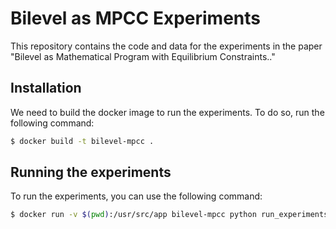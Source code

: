 # Bilevel as MPCC Experiments

This repository contains the code and data for the experiments in the paper "Bilevel as Mathematical Program with Equilibrium Constraints.."

## Installation
We need to build the docker image to run the experiments. To do so, run the following command:
```bash
$ docker build -t bilevel-mpcc .
```

## Running the experiments
To run the experiments, you can use the following command:
```bash
$ docker run -v $(pwd):/usr/src/app bilevel-mpcc python run_experiments.py
```
